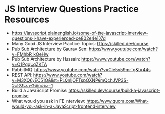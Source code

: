# JS Interview Questions Practice Resources

- https://javascript.plainenglish.io/some-of-the-javascript-interview-questions-i-have-experienced-ce802e4e107d
- Many Good JS Interview Practice Topics: https://skilled.dev/course
- Pub Sub Architecture by Gaurav Sen: https://www.youtube.com/watch?v=FMhbR_kQeHw
- Pub Sub Architecture by Hussain: https://www.youtube.com/watch?v=O1PgqUqZKTA
- RabbitMQ: https://www.youtube.com/watch?v=Cie5v59mrTg&t=44s
- REST API: https://www.youtube.com/watch?v=M3XQ6yEC51Q&list=PLQnljOFTspQXNP6mQchJVP3S-3oKGEuw9&index=1
- Build a JavaScript Promise: https://skilled.dev/course/build-a-javascript-promise
- What would you ask in FE interview: https://www.quora.com/What-would-you-ask-in-a-JavaScript-frontend-interview